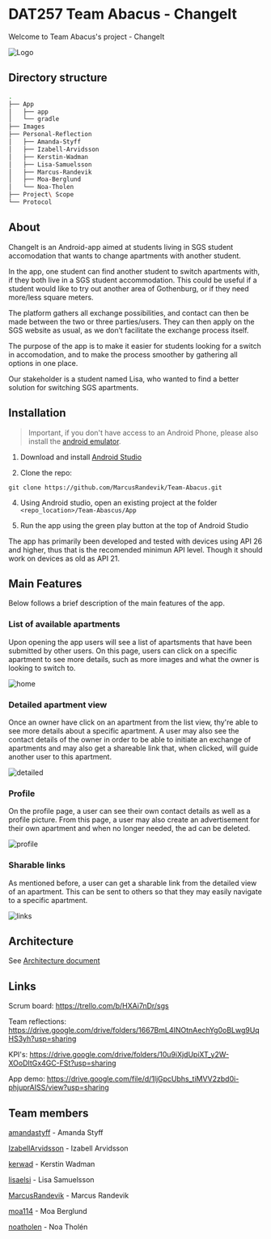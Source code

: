 # DAT257 Team Abacus - ChangeIt
Welcome to Team Abacus's project - ChangeIt 

![Logo](Images/sgs_logo.png "ChangeIt Logo")

## Directory structure
```bash
.
├── App
│   ├── app
│   └── gradle
├── Images
├── Personal-Reflection
│   ├── Amanda-Styff
│   ├── Izabell-Arvidsson
│   ├── Kerstin-Wadman
│   ├── Lisa-Samuelsson
│   ├── Marcus-Randevik
│   ├── Moa-Berglund
│   └── Noa-Tholen
├── Project\ Scope
└── Protocol
```

## About
ChangeIt is an Android-app aimed at students living in SGS student accomodation that wants to change apartments with another student.

In the app, one student can find another student to switch apartments with, if they both live in a SGS student accommodation.
This could be useful if a student would like to try out another area of Gothenburg, or if they need more/less square meters. 

The platform gathers all exchange possibilities, and contact can then be made between the two or three parties/users. They can then apply on the SGS website as usual, as we don’t facilitate the exchange process itself. 

The purpose of the app is to make it easier for students looking for a switch in accomodation, and to make the process smoother by gathering all options in one place. 

Our stakeholder is a student named Lisa, who wanted to find a better solution for switching SGS apartments.

## Installation

> Important, if you don't have access to an Android Phone, please also install the [android emulator](https://developer.android.com/studio/run/emulator#install).

1. Download and install [Android Studio](https://developer.android.com/studio)


2. Clone the repo:

```shell
git clone https://github.com/MarcusRandevik/Team-Abacus.git
```

4. Using Android studio, open an existing project at the folder `<repo_location>/Team-Abascus/App`
   
6. Run the app using the green play button at the top of Android Studio

The app has primarily been developed and tested with devices using API 26 and higher, thus that is the recomended minimun API level. Though it should work on devices as old as API 21.

## Main Features
Below follows a brief description of the main features of the app.

### List of available apartments
Upon opening the app users will see a list of apartsments that have been submitted by other users. On this page, users can click on a specific apartment to see more details, such as more images and what the owner is looking to switch to. 

![home](Images/hem.gif)

### Detailed apartment view
Once an owner have click on an apartment from the list view, thy're able to see more details about a specific apartment. A user may also see the contact details of the owner in order to be able to initiate an exchange of apartments and may also get a shareable link that, when clicked, will guide another user to this apartment.

![detailed](Images/detaljerad.gif)

### Profile
On the profile page, a user can see their own contact details as well as a profile picture. From this page, a user may also create an advertisement for their own apartment and when no longer needed, the ad can be deleted.

![profile](Images/profil.gif)

### Sharable links 
As mentioned before, a user can get a sharable link from the detailed view of an apartment. This can be sent to others so that they may easily navigate to a specific apartment.

![links](Images/deeplink.gif)

## Architecture
See [Architecture document](App/architecture.md)

## Links
Scrum board: https://trello.com/b/HXAi7nDr/sgs

Team reflections: https://drive.google.com/drive/folders/1667BmL4INOtnAechYg0oBLwg9UqHS3yh?usp=sharing

KPI's: https://drive.google.com/drive/folders/10u9iXjdUpiXT_y2W-XOoDItGx4GC-FSt?usp=sharing

App demo: https://drive.google.com/file/d/1ljGpcUbhs_tiMVV2zbd0i-phjuprAISS/view?usp=sharing

## Team members
[amandastyff](https://github.com/amandastyff) - Amanda Styff

[IzabellArvidsson](https://github.com/IzabellArvidsson) - Izabell Arvidsson

[kerwad](https://github.com/kerwad) - Kerstin Wadman

[lisaelsi](https://github.com/lisaelsi) - Lisa Samuelsson

[MarcusRandevik](https://github.com/MarcusRandevik) - Marcus Randevik

[moa114](https://github.com/moa114) - Moa Berglund

[noatholen](https://github.com/noatholen) - Noa Tholén

